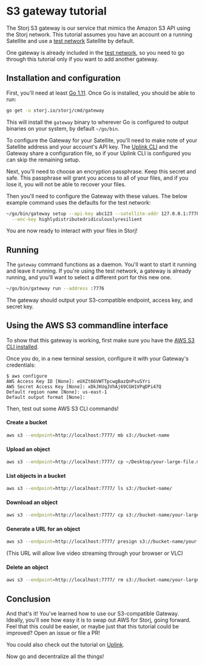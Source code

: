 # S3 gateway tutorial

The Storj S3 gateway is our service that mimics the Amazon S3 API using the
Storj network. This tutorial assumes you have an account on a running
Satellite and use a [test network](Test-network) Satellite by default.

One gateway is already included in the [test network](Test-network), so you need to go through this tutorial only if you want to add another gateway.

## Installation and configuration

First, you'll need at least [Go 1.11](https://www.golang.org/). Once Go is
installed, you should be able to run:

```bash
go get -u storj.io/storj/cmd/gateway
```

This will install the `gateway` binary to wherever Go is configured to
output binaries on your system, by default `~/go/bin`.

To configure the Gateway for your Satellite, you'll need to make note of your
Satellite address and your account's API key. The [Uplink CLI](Uplink-CLI)
and the Gateway share a configuration file, so if your Uplink CLI is configured
you can skip the remaining setup.

Next, you'll need to choose an encryption passphrase. Keep this secret and
safe. This passphrase will grant you access to all of your files, and if you
lose it, you will not be able to recover your files.

Then you'll need to configure the Gateway with these values. The below example
command uses the defaults for the test network:

```bash
~/go/bin/gateway setup --api-key abc123 --satellite-addr 127.0.0.1:7778 \
  --enc-key highlydistributedridiculouslyresilient
```

You are now ready to interact with your files in Storj!

## Running

The `gateway` command functions as a daemon. You'll want to start it running
and leave it running. If you're using the test network, a gateway is already
running, and you'll want to select a different port for this new one.

```bash
~/go/bin/gateway run --address :7776
```

The gateway should output your S3-compatible endpoint, access key, and secret
key.

## Using the AWS S3 commandline interface

To show that this gateway is working, first make sure you have the [AWS S3 CLI
installed](https://docs.aws.amazon.com/cli/latest/userguide/installing.html).

Once you do, in a new terminal session, configure it with your Gateway's
credentials:

```
$ aws configure
AWS Access Key ID [None]: eUXZt66VWTTpcwgBazQnPsuSYri
AWS Secret Access Key [None]: xDkJKUqJVhAj69CGH1VPqDPi47Q
Default region name [None]: us-east-1
Default output format [None]:
```

Then, test out some AWS S3 CLI commands!

#### Create a bucket

```bash
aws s3 --endpoint=http://localhost:7777/ mb s3://bucket-name
```

#### Upload an object

```bash
aws s3 --endpoint=http://localhost:7777/ cp ~/Desktop/your-large-file.mp4 s3://bucket-name
```

#### List objects in a bucket

```bash
aws s3 --endpoint=http://localhost:7777/ ls s3://bucket-name/
```

#### Download an object

```bash
aws s3 --endpoint=http://localhost:7777/ cp s3://bucket-name/your-large-file.mp4 ~/Desktop/your-large-file.mp4
```

#### Generate a URL for an object

```bash
aws s3 --endpoint=http://localhost:7777/ presign s3://bucket-name/your-large-file.mp4
```

(This URL will allow live video streaming through your browser or VLC)

#### Delete an object

```bash
aws s3 --endpoint=http://localhost:7777/ rm s3://bucket-name/your-large-file.mp4
```

## Conclusion

And that's it! You've learned how to use our S3-compatible Gateway. Ideally,
you'll see how easy it is to swap out AWS for Storj, going forward. Feel that
this could be easier, or maybe just that this tutorial could be improved?
Open an issue or file a PR!

You could also check out the tutorial on [Uplink](Uplink-CLI).

Now go and decentralize all the things!

